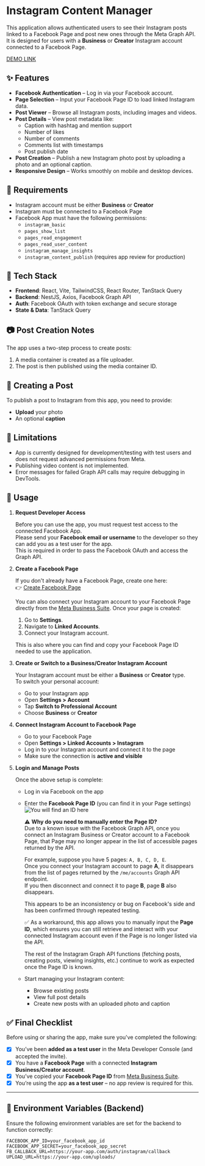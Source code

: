 # Instagram Content Manager

This application allows authenticated users to see their Instagram posts linked to a Facebook Page and post new ones through the Meta Graph API. It is designed for users with a **Business** or **Creator** Instagram account connected to a Facebook Page.

<a href="https://instagram-frontend-git-main-rvoshchylos-projects.vercel.app/" target="_blank" rel="noopener noreferrer">DEMO LINK</a>
## ✨ Features

- **Facebook Authentication** – Log in via your Facebook account.
- **Page Selection** – Input your Facebook Page ID to load linked Instagram data.
- **Post Viewer** – Browse all Instagram posts, including images and videos.
- **Post Details** – View post metadata like:
  - Caption with hashtag and mention support
  - Number of likes
  - Number of comments
  - Comments list with timestamps
  - Post publish date
- **Post Creation** – Publish a new Instagram photo post by uploading a photo and an optional caption.
- **Responsive Design** – Works smoothly on mobile and desktop devices.

## 📌 Requirements

- Instagram account must be either **Business** or **Creator**
- Instagram must be connected to a Facebook Page
- Facebook App must have the following permissions:
  - `instagram_basic`
  - `pages_show_list`
  - `pages_read_engagement`
  - `pages_read_user_content`
  - `instagram_manage_insights`
  - `instagram_content_publish` (requires app review for production)

## 🧠 Tech Stack

- **Frontend**: React, Vite, TailwindCSS, React Router, TanStack Query
- **Backend**: NestJS, Axios, Facebook Graph API
- **Auth**: Facebook OAuth with token exchange and secure storage
- **State & Data**: TanStack Query

## 📷 Post Creation Notes

The app uses a two-step process to create posts:

1. A media container is created as a file uploader.
2. The post is then published using the media container ID.

## 📝 Creating a Post

To publish a post to Instagram from this app, you need to provide:

- **Upload** your photo
- An optional **caption**

## 🚧 Limitations

- App is currently designed for development/testing with test users and does not request advanced permissions from Meta.
- Publishing video content is not implemented.
- Error messages for failed Graph API calls may require debugging in DevTools.

## 📎 Usage

1. **Request Developer Access**

   Before you can use the app, you must request test access to the connected Facebook App.  
   Please send your **Facebook email or username** to the developer so they can add you as a test user for the app.  
   This is required in order to pass the Facebook OAuth and access the Graph API.

2. **Create a Facebook Page**

   If you don't already have a Facebook Page, create one here:  
   👉 [Create Facebook Page](https://www.facebook.com/pages/create)

   You can also connect your Instagram account to your Facebook Page directly from the [Meta Business Suite](https://business.facebook.com/). Once your page is created:
     1. Go to **Settings**.
     2. Navigate to **Linked Accounts**.
     3. Connect your Instagram account.
    
     This is also where you can find and copy your Facebook Page ID needed to use the application.

4. **Create or Switch to a Business/Creator Instagram Account**

   Your Instagram account must be either a **Business** or **Creator** type.  
   To switch your personal account:
   - Go to your Instagram app
   - Open **Settings > Account**
   - Tap **Switch to Professional Account**
   - Choose **Business** or **Creator**

5. **Connect Instagram Account to Facebook Page**

   - Go to your Facebook Page
   - Open **Settings > Linked Accounts > Instagram**
   - Log in to your Instagram account and connect it to the page
   - Make sure the connection is **active and visible**

6. **Login and Manage Posts**

   Once the above setup is complete:
   - Log in via Facebook on the app
   - Enter the **Facebook Page ID** (you can find it in your Page settings)
     ![You will find an ID here](https://github.com/user-attachments/assets/c5514579-1d1e-46cc-a807-f6efe630acd4)



       ⚠️ **Why do you need to manually enter the Page ID?**  
       Due to a known issue with the Facebook Graph API, once you connect an Instagram Business or Creator account to a Facebook Page, that Page may no longer appear in the list of accessible pages returned by the API.
      
       For example, suppose you have 5 pages: `A, B, C, D, E`.  
       Once you connect your Instagram account to page **A**, it disappears from the list of pages returned by the `/me/accounts` Graph API endpoint.  
       If you then disconnect and connect it to page **B**, page **B** also disappears.
      
       This appears to be an inconsistency or bug on Facebook's side and has been confirmed through repeated testing.
      
       ✅ As a workaround, this app allows you to manually input the **Page ID**, which ensures you can still retrieve and interact with your connected Instagram account even if the Page is no longer listed via the API.
      
       The rest of the Instagram Graph API functions (fetching posts, creating posts, viewing insights, etc.) continue to work as expected once the Page ID is known.
     
   - Start managing your Instagram content:
     - Browse existing posts
     - View full post details
     - Create new posts with an uploaded photo and caption

## ✅ Final Checklist

Before using or sharing the app, make sure you've completed the following:

- [x] You’ve been **added as a test user** in the Meta Developer Console (and accepted the invite).
- [x] You have a **Facebook Page** with a connected **Instagram Business/Creator account**.
- [x] You’ve copied your **Facebook Page ID** from [Meta Business Suite](https://business.facebook.com/).
- [x] You’re using the app **as a test user** – no app review is required for this.

---

## 🔐 Environment Variables (Backend)

Ensure the following environment variables are set for the backend to function correctly:

```env
FACEBOOK_APP_ID=your_facebook_app_id
FACEBOOK_APP_SECRET=your_facebook_app_secret
FB_CALLBACK_URL=https://your-app.com/auth/instagram/callback
UPLOAD_URL=https://your-app.com/uploads/
